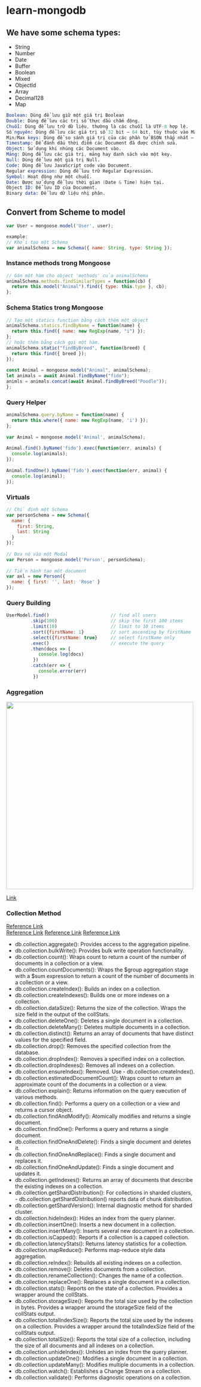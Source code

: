 # learn-mongodb

## We have some schema types:
- String
- Number
- Date
- Buffer
- Boolean
- Mixed
- ObjectId
- Array
- Decimal128
- Map
```s
Boolean: Dùng để lưu giữ một giá trị Boolean
Double: Dùng để lưu các trị số thực dấu chấm động.
Chuỗi: Dùng để lưu trữ dữ liệu, thường là các chuỗi là UTF-8 hợp lệ.
Số nguyên: Dùng để lưu các giá trị số 32 bit – 64 bit, tùy thuộc vào Máy chủ của bạn.
Min/Max keys: Dùng để so sánh giá trị của các phần tử BSON thấp nhất – cao nhất.
Timestamp: Để đánh dấu thời điểm các Document đã được chỉnh sửa.
Object: Sử dụng khi nhúng các Document vào.
Mảng: Dùng để lưu các giá trị, mảng hay danh sách vào một key.
Null: Dùng để lưu một giá trị Null.
Code: Dùng để lưu JavaScript code vào Document.
Regular expression: Dùng để lưu trữ Regular Expression.
Symbol: Hoạt động như một chuỗi.
Date: Được sử dụng để lưu thời gian (Date & Time) hiện tại.
Object ID: Để lưu ID của Document.
Binary data: Để lưu dữ liệu nhị phân.
```

## Convert from Scheme to model
```javascript
var User = mongoose.model('User', user);

example:
// Khởi tạo một Schema
var animalSchema = new Schema({ name: String, type: String });
```

### Instance methods trong Mongoose
```javascript 
// Gán một hàm cho object 'methods' của animalSchema
animalSchema.methods.findSimilarTypes = function(cb) {
  return this.model("Animal").find({ type: this.type }, cb);
};
```

### Schema Statics trong Mongoose
```javascript 
// Tạo một statics function bằng cách thêm một object
animalSchema.statics.findByName = function(name) {
  return this.find({ name: new RegExp(name, "i") });
};
// hoặc thêm bằng cách gọi một hàm.
animalSchema.static("findByBreed", function(breed) {
  return this.find({ breed });
});
 
const Animal = mongoose.model("Animal", animalSchema);
let animals = await Animal.findByName("fido");
animls = animals.concat(await Animal.findByBreed("Poodle"));
};
```

### Query Helper
```javascript
animalSchema.query.byName = function(name) {
  return this.where({ name: new RegExp(name, 'i') });
};
 
var Animal = mongoose.model('Animal', animalSchema);
 
Animal.find().byName('fido').exec(function(err, animals) {
  console.log(animals);
});
 
Animal.findOne().byName('fido').exec(function(err, animal) {
  console.log(animal);
});
```

###  Virtuals
```javascript
// Chỉ định một Schema
var personSchema = new Schema({
  name: {
    first: String,
    last: String
  }
});
 
// Đưa nó vào một Modal
var Person = mongoose.model('Person', personSchema);
 
// Tiến hành tạo môt document
var axl = new Person({
  name: { first: '', last: 'Rose' }
});
```
### Query Building
```javascript
UserModel.find()                       // find all users
         .skip(100)                    // skip the first 100 items
         .limit(10)                    // limit to 10 items
         .sort({firstName: 1}          // sort ascending by firstName
         .select({firstName: true}     // select firstName only
         .exec()                       // execute the query
         .then(docs => {
            console.log(docs)
          })
         .catch(err => {
            console.error(err)
          })
```


### Aggregation
<img src="https://img1.daumcdn.net/thumb/R1280x0/?scode=mtistory2&fname=https%3A%2F%2Fblog.kakaocdn.net%2Fdn%2Fp8ONk%2FbtqzHbgP92T%2FIyaGVUX2U8qX8mBPPBFQ9K%2Fimg.png" width="500">

[Link](https://junho94.tistory.com/11)


### Collection Method
[Reference Link](https://github.com/PerfectlySoft/PerfectDocs/blob/master/guide/MongoDB-Collections.md) <br>
[Reference Link](https://www.mongodb.com/docs/manual/reference/method/js-collection/)
[Reference Link](https://poiemaweb.com/mongoose)
[Reference Link](https://incheol-jung.gitbook.io/docs/study/nodejs/2018-01-16-nodejs-5st)

- db.collection.aggregate(): Provides access to the aggregation pipeline.
- db.collection.bulkWrite(): Provides bulk write operation functionality.
- db.collection.count(): Wraps count to return a count of the number of documents in a collection or a view.
- db.collection.countDocuments(): Wraps the $group aggregation stage with a $sum expression to return a count of the number of documents in a collection or a view.
- db.collection.createIndex(): Builds an index on a collection.
- db.collection.createIndexes(): Builds one or more indexes on a collection.
- db.collection.dataSize(): Returns the size of the collection. Wraps the size field in the output of the collStats.
- db.collection.deleteOne(): Deletes a single document in a collection.
- db.collection.deleteMany(): Deletes multiple documents in a collection.
- db.collection.distinct(): Returns an array of documents that have distinct values for the specified field.
- db.collection.drop(): Removes the specified collection from the database.
- db.collection.dropIndex(): Removes a specified index on a collection.
- db.collection.dropIndexes(): Removes all indexes on a collection.
- db.collection.ensureIndex(): Removed. Use - db.collection.createIndex().
- db.collection.estimatedDocumentCount(): Wraps count to return an approximate count of the documents in a collection or a view.
- db.collection.explain(): Returns information on the query execution of various methods.
- db.collection.find(): Performs a query on a collection or a view and returns a cursor object.
- db.collection.findAndModify(): Atomically modifies and returns a single document.
- db.collection.findOne(): Performs a query and returns a single document.
- db.collection.findOneAndDelete(): Finds a single document and deletes it.
- db.collection.findOneAndReplace(): Finds a single document and replaces it.
- db.collection.findOneAndUpdate(): Finds a single document and updates it.
- db.collection.getIndexes(): Returns an array of documents that describe the existing indexes on a collection.
- db.collection.getShardDistribution(): For collections in sharded clusters, - db.collection.getShardDistribution() reports data of chunk distribution.
- db.collection.getShardVersion(): Internal diagnostic method for sharded cluster.
- db.collection.hideIndex(): Hides an index from the query planner.
- db.collection.insertOne(): Inserts a new document in a collection.
- db.collection.insertMany(): Inserts several new document in a collection.
- db.collection.isCapped(): Reports if a collection is a capped collection.
- db.collection.latencyStats(): Returns latency statistics for a collection.
- db.collection.mapReduce(): Performs map-reduce style data aggregation.
- db.collection.reIndex(): Rebuilds all existing indexes on a collection.
- db.collection.remove(): Deletes documents from a collection.
- db.collection.renameCollection(): Changes the name of a collection.
- db.collection.replaceOne(): Replaces a single document in a collection.
- db.collection.stats(): Reports on the state of a collection. Provides a wrapper around the collStats.
- db.collection.storageSize(): Reports the total size used by the collection in bytes. Provides a wrapper around the storageSize field of the collStats output.
- db.collection.totalIndexSize(): Reports the total size used by the indexes on a collection. Provides a wrapper around the totalIndexSize field of the collStats output.
- db.collection.totalSize(): Reports the total size of a collection, including the size of all documents and all indexes on a collection.
- db.collection.unhideIndex(): Unhides an index from the query planner.
- db.collection.updateOne(): Modifies a single document in a collection.
- db.collection.updateMany(): Modifies multiple documents in a collection.
- db.collection.watch(): Establishes a Change Stream on a collection.
- db.collection.validate(): Performs diagnostic operations on a collection.